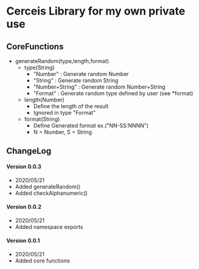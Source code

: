 # Cerceis Library for my own private use

## CoreFunctions
* generateRandom(type,length,format)
    * type(String)
        * "Number"        : Generate random Number
        * "String"        : Generate random String
        * "Number+String" : Generate random Number+String
        * "Format"        : Generate random type defined by user (see *format)
    * length(Number)
        * Define the length of the result 
        * Ignored in type "Format"
    * format(String)
        * Define Generated format ex.("NN-SS:NNNN")
        * N = Number, S = String
## ChangeLog
#### Version 0.0.3
* 2020/05/21
* Added generateRandom()
* Added checkAlphanumeric()
#### Version 0.0.2
* 2020/05/21
* Added namespace exports
#### Version 0.0.1
* 2020/05/21
* Added core functions
